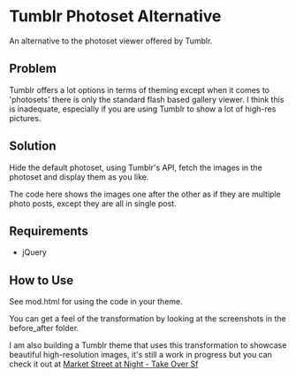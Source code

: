 Tumblr Photoset Alternative
===========================

An alternative to the photoset viewer offered by Tumblr.


Problem
-------

Tumblr offers a lot options in terms of theming except when it comes to 'photosets' there is only the standard flash based gallery viewer. I think this is inadequate, especially if you are using Tumblr to show a lot of high-res pictures.


Solution
--------

Hide the default photoset, using Tumblr's API, fetch the images in the photoset and display them as you like.

The code here shows the images one after the other as if they are multiple photo posts, except they are all in single post.

Requirements
------------
* jQuery


How to Use
----------

See mod.html for using the code in your theme.

You can get a feel of the transformation by looking at the screenshots in the 
before\_after folder.

I am also building a Tumblr theme that uses this transformation to showcase 
beautiful high-resolution images, it's still a work in progress but you can 
check it out at 
[Market Street at Night - Take Over Sf](http://takeoversf.com/post/5471477618/market-street-at-night)
